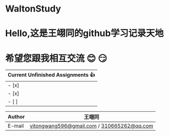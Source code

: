 # WaltonStudy
Hello,这是王翊同的github学习记录天地
==================
希望您跟我相互交流 :blush: :smirk:
=============================================

 |Current Unfinished Assignments :thumbsup:
 |---
- [x]  | 经典谱估计
- [x]  | 现代谱估计
- [ ]  | 自适应滤波

|Author|王翊同|
|---|---
|E-mail|yitongwang596@gmail.com / 310665262@qq.com
